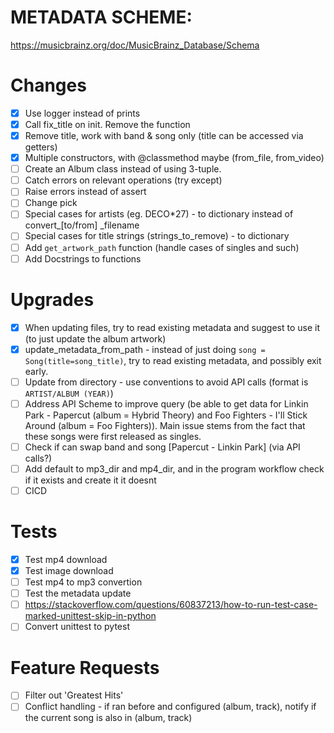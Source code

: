 # METADATA SCHEME:
https://musicbrainz.org/doc/MusicBrainz_Database/Schema

# Changes
- [x] Use logger instead of prints  
- [x] Call fix_title on init. Remove the function  
- [x] Remove title, work with band & song only (title can be accessed via getters)  
- [x] Multiple constructors, with @classmethod maybe (from_file, from_video)  
- [ ] Create an Album class instead of using 3-tuple.
- [ ] Catch errors on relevant operations (try except)  
- [ ] Raise errors instead of assert  
- [ ] Change pick  
- [ ] Special cases for artists (eg. DECO*27) - to dictionary instead of convert_[to/from]  _filename
- [ ] Special cases for title strings (strings_to_remove) - to dictionary  
- [ ] Add `get_artwork_path` function (handle cases of singles and such)  
- [ ] Add Docstrings to functions

# Upgrades
- [x] When updating files, try to read existing metadata and suggest to use it (to just update the album artwork)  
- [x] update_metadata_from_path - instead of just doing `song = Song(title=song_title)`, try to read existing metadata, and possibly exit early.
- [ ] Update from directory - use conventions to avoid API calls (format is `ARTIST/ALBUM (YEAR)`)  
- [ ] Address API Scheme to improve query (be able to get data for Linkin Park - Papercut (album = Hybrid Theory) and Foo Fighters - I'll Stick Around (album = Foo Fighters)). Main issue stems from the fact that these songs were first released as singles.
- [ ] Check if can swap band and song [Papercut - Linkin Park] (via API calls?)  
- [ ] Add default to mp3_dir and mp4_dir, and in the program workflow check if it exists and create it it doesnt
- [ ] CICD

# Tests
- [x] Test mp4 download  
- [x] Test image download  
- [ ] Test mp4 to mp3 convertion  
- [ ] Test the metadata update  
- [ ] https://stackoverflow.com/questions/60837213/how-to-run-test-case-marked-unittest-skip-in-python
- [ ] Convert unittest to pytest

# Feature Requests
- [ ] Filter out 'Greatest Hits'  
- [ ] Conflict handling - if ran before and configured (album, track), notify if the current song is also in (album, track)  